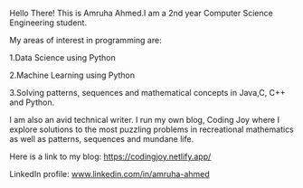 
Hello There!
This is Amruha Ahmed.I am a 2nd year Computer Science Engineering student.

My areas of interest in programming are:

1.Data Science  using Python 

2.Machine Learning using Python

3.Solving patterns, sequences and mathematical concepts in Java,C, C++ and Python.

I am also an avid technical writer. I run my own blog, Coding Joy where I explore solutions to the most puzzling problems in recreational mathematics as well as patterns, sequences and mundane life.

Here is a link to my blog:  https://codingjoy.netlify.app/

LinkedIn profile: www.linkedin.com/in/amruha-ahmed

